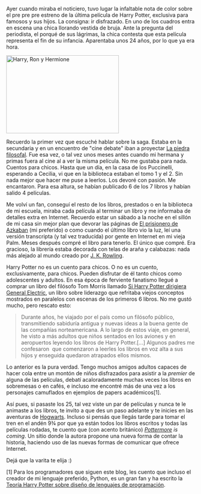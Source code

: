 <html><body><p>Ayer cuando miraba el noticiero, tuvo lugar la infaltable nota de color sobre el pre pre pre estreno de la última película de Harry Potter, exclusiva para famosos y sus hijos. La consigna: ir disfrazado. En uno de los cuadros entra en escena una chica llorando vestida de bruja. Ante la pregunta del periodista, el porqué de sus lágrimas, la chica contesta que esta película representa el fin de su infancia. Aparentaba unos 24 años, por lo que ya era hora.



<a href="/wp-content/uploads/2011/07/Tegningen_min.jpg"><img class="size-medium wp-image-3270" title="Harry, Ron y Hermione" src="/wp-content/uploads/2011/07/Tegningen_min-300x208.jpg" alt="Harry, Ron y Hermione" width="300" height="208"></a>



Recuerdo la primer vez que escuché hablar sobre la saga. Estaba en la secundaria y en un encuentro de "cine debate" iban a proyectar <a href="http://www.imdb.com/title/tt0241527/" target="_blank">La piedra filosofal</a>. Fue esa vez, o tal vez unos meses antes cuando mi hermana y primas fuera al cine al a ver la misma película. No me gustaba para nada. Cuentos para chicos. Hasta que un día, en la casa de los Puccinelli, esperando a Cecilia, vi que en la biblioteca estaban el tomo 1 y el 2. Sin nada mejor que hacer me puse a leerlos. Los devoré con pasión. Me encantaron. Para esa altura, se habían publicado 6 de los 7 libros y habían salido 4 películas.



Me volví un fan, conseguí el resto de los libros, prestados o en la biblioteca de mi escuela, miraba cada película al terminar un libro y me informaba de detalles extra en Internet. Recuerdo estar un sábado a la noche en el sillón de mi casa sin mejor plan que devorar las páginas de <a href="http://es.wikipedia.org/wiki/Harry_Potter_y_el_prisionero_de_Azkaban" target="_blank">El prisionero de Azkaban</a> (mi preferido) o como cuando el último libro vio la luz, leí una versión transcripta (y tal vez traducida) por gente en Internet en mi vieja Palm. Meses después compré el libro para tenerlo. El único que compré. Era gracioso, la librería estaba decorada con telas de araña y calabazas: nada más alejado al mundo creado por <a href="http://www.jkrowling.com/" target="_blank">J. K. Rowling</a>.



Harry Potter no es un cuento para chicos. O no es un cuento, exclusivamente, para chicos. Pueden disfrutar de él tanto chicos como adolescentes y adultos. En esa época de ferviente fanatismo llegué a comprar un libro del filósofo Tom Morris llamado <a href="http://www.amazon.com/Potter-dirigiera-General-Electric-Spanish/dp/9504915604" target="_blank">Si Harry Potter dirigiera General Electric</a>, un libro sobre liderazgo que refritaba viejos conceptos mostrados en paralelos con escenas de los primeros 6 libros. No me gustó mucho, pero rescato esto:

</p><blockquote>Durante años, he viajado por el país como un filósofo público, transmitiendo sabiduría antigua y nuevas ideas a la buena gente de las compañías norteamericana. A lo largo de estos viaje, en general, he visto a más adultos que niños sentados en los aviones y en aeropuertos leyendo los libros de Harry Potter.[...] Algunos padres me confesaron  que comenzaron a leerles los libros en voz alta a sus hijos y enseguida quedaron atrapados ellos mismos.</blockquote>

Lo anterior es la pura verdad. Tengo muchos amigos adultos capaces de hacer cola entre un montón de niños disfrazados para asistir a la <em>premier</em> de alguna de las películas, debatí acaloradamente muchas veces los libros en sobremesas o en cafés, e incluso me encontré más de una vez a los personajes camuflados en ejemplos de papers académicos[1].



Así pues, si pasaste los 25, tal vez viste un par de películas y nunca te le animaste a los libros, te invito a que des un paso adelante y te inicies en las aventuras de <a href="http://es.wikipedia.org/wiki/Colegio_Hogwarts_de_Magia_y_Hechicer%C3%ADa" target="_blank">Hogwarts</a>. Incluso si pensás que llegás tarde para tomar el tren en el andén 9¾ por que ya están todos los libros escritos y todas las películas rodadas, te cuento que (con acento británico) <em><a href="http://www.pottermore.com/" target="_blank">Pottermore</a> is coming</em>. Un sitio donde la autora propone una nueva forma de contar la historia, haciendo uso de las nuevas formas de comunicar que ofrece Internet.



Dejá que la varita te elija :)



[1] Para los programadores que siguen este blog, les cuento que incluso el creador de mi lenguaje preferido, Python, es un gran fan y ha escrito la <a href="http://www.artima.com/weblogs/viewpost.jsp?thread=123234" target="_blank">Teoría Harry Potter sobre diseño de lenguajes de programación</a>.</body></html>